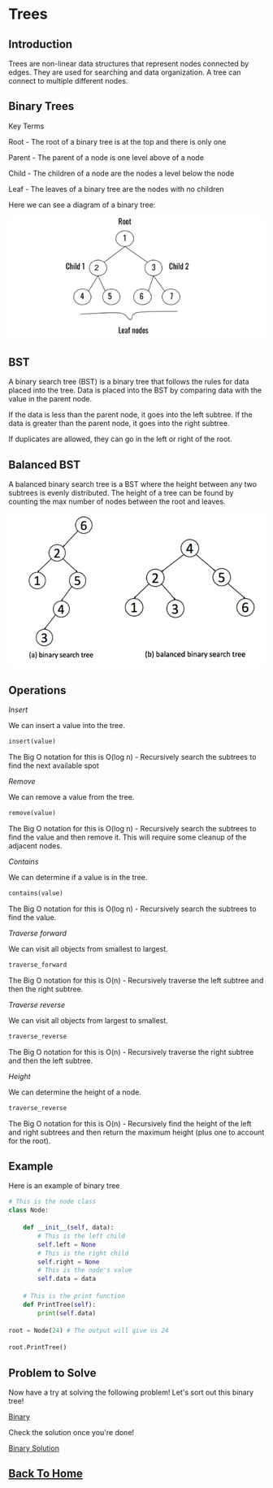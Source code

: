 # Trees

## Introduction

Trees are non-linear data structures that represent nodes connected by edges. They are used for searching and data organization. A tree can connect to multiple different nodes. 

## Binary Trees 

Key Terms

Root - The root of a binary tree is at the top and there is only one

Parent - The parent of a node is one level above of a node

Child - The children of a node are the nodes a level below the node

Leaf - The leaves of a binary tree are the nodes with no children


Here we can see a diagram of a binary tree: 

![](binary_tree_pic.png)

## BST 

A binary search tree (BST) is a binary tree that follows the rules for data placed into the tree. Data is placed into the BST by comparing data with the value in the parent node. 

If the data is less than the parent node, it goes into the left subtree. If the data is greater than the parent node, it goes into the right subtree. 

If duplicates are allowed, they can go in the left or right of the root. 

## Balanced BST
A balanced binary search tree is a BST where the height between any two subtrees is evenly distributed. The height of a tree can be found by counting the max number of nodes between the root and leaves. 

![](balanced_bst.png)

## Operations

_Insert_

We can insert a value into the tree.

``` python
insert(value) 
```

The Big O notation for this is O(log n) - Recursively search the subtrees to find the next available spot

_Remove_

We can remove a value from the tree.

``` python
remove(value) 
```

The Big O notation for this is O(log n) - Recursively search the subtrees to find the value and then remove it. This will require some cleanup of the adjacent nodes.

_Contains_

We can determine if a value is in the tree.

``` python
contains(value) 
```

The Big O notation for this is O(log n) - Recursively search the subtrees to find the value.

_Traverse forward_

We can visit all objects from smallest to largest.

``` python
traverse_forward
```

The Big O notation for this is O(n) - Recursively traverse the left subtree and then the right subtree.

_Traverse reverse_

We can visit all objects from largest to smallest.

``` python
traverse_reverse 
```

The Big O notation for this is O(n) - Recursively traverse the right subtree and then the left subtree.

_Height_

We can determine the height of a node.

``` python
traverse_reverse 
```

The Big O notation for this is O(n) - Recursively find the height of the left and right subtrees and then return the maximum height (plus one to account for the root).

## Example

Here is an example of binary tree

``` python
# This is the node class
class Node:

    def __init__(self, data):
        # This is the left child
        self.left = None
        # This is the right child
        self.right = None
        # This is the node's value
        self.data = data

    # This is the print function
    def PrintTree(self):
        print(self.data)

root = Node(24) # The output will give us 24

root.PrintTree()

```

## Problem to Solve

Now have a try at solving the following problem! Let's sort out this binary tree!

[Binary](binary.py)

Check the solution once you're done!

[Binary Solution](binary_solution.py)


## [Back To Home](0-welcome.md)